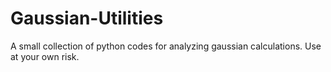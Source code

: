# Gaussian-Utilities
A small collection of python codes for analyzing gaussian calculations. Use at your own risk.
